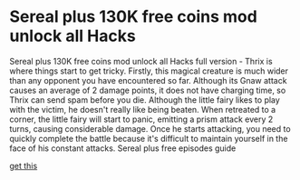 # Sereal plus 130K free coins mod unlock all Hacks

Sereal plus 130K free coins mod unlock all Hacks full version - Thrix is where things start to get tricky. Firstly, this magical creature is much wider than any opponent you have encountered so far. Although its Gnaw attack causes an average of 2 damage points, it does not have charging time, so Thrix can send spam before you die. Although the little fairy likes to play with the victim, he doesn't really like being beaten. When retreated to a corner, the little fairy will start to panic, emitting a prism attack every 2 turns, causing considerable damage. Once he starts attacking, you need to quickly complete the battle because it's difficult to maintain yourself in the face of his constant attacks. Sereal plus free episodes guide

[get this](https://dlscheat.top/sereal/)
